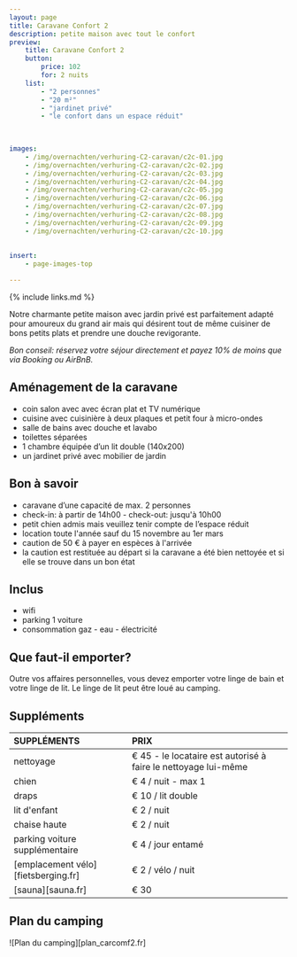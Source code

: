 ```yaml
---
layout: page
title: Caravane Confort 2 
description: petite maison avec tout le confort
preview: 
    title: Caravane Confort 2
    button:
        price: 102
        for: 2 nuits
    list:
        - "2 personnes"
        - "20 m²"
        - "jardinet privé"
        - "le confort dans un espace réduit"
        
   

images:
    - /img/overnachten/verhuring-C2-caravan/c2c-01.jpg
    - /img/overnachten/verhuring-C2-caravan/c2c-02.jpg
    - /img/overnachten/verhuring-C2-caravan/c2c-03.jpg
    - /img/overnachten/verhuring-C2-caravan/c2c-04.jpg
    - /img/overnachten/verhuring-C2-caravan/c2c-05.jpg
    - /img/overnachten/verhuring-C2-caravan/c2c-06.jpg
    - /img/overnachten/verhuring-C2-caravan/c2c-07.jpg
    - /img/overnachten/verhuring-C2-caravan/c2c-08.jpg
    - /img/overnachten/verhuring-C2-caravan/c2c-09.jpg
    - /img/overnachten/verhuring-C2-caravan/c2c-10.jpg
    
    
insert:
    - page-images-top

---
```


{% include links.md %}

Notre charmante petite maison avec jardin privé est parfaitement adapté pour amoureux du grand air mais qui désirent tout de même cuisiner de bons petits plats et prendre une douche revigorante.

*Bon conseil: réservez votre séjour directement et payez 10% de moins que via Booking ou AirBnB.*

## Aménagement de la caravane

- coin salon avec avec écran plat et TV numérique
- cuisine avec cuisinière à deux plaques et petit four à micro-ondes
- salle de bains avec douche et lavabo
- toilettes séparées
- 1 chambre équipée d’un lit double (140x200)
- un jardinet privé avec mobilier de jardin
    
## Bon à savoir

- caravane d’une capacité de max. 2 personnes
- check-in: à partir de 14h00 - check-out: jusqu'à 10h00
- petit chien admis mais veuillez tenir compte de l’espace réduit
- location toute l'année sauf du 15 novembre au 1er mars
- caution de 50 € à payer en espèces à l'arrivée
- la caution est restituée au départ si la caravane a été bien nettoyée et si elle se trouve dans un bon état

## Inclus
- wifi
- parking 1 voiture
- consommation gaz - eau - électricité 

## Que faut-il emporter?
Outre vos affaires personnelles, vous devez emporter votre linge de bain et votre linge de lit.
Le linge de lit peut être loué au camping.


## Suppléments

SUPPLÉMENTS               | PRIX
:-------------------|:-----------|
nettoyage           | € 45 - le locataire est autorisé à faire le nettoyage lui-même
chien               | € 4 / nuit - max 1
draps               | € 10 / lit double
lit d'enfant        | € 2 / nuit
chaise haute        | € 2 / nuit
parking voiture supplémentaire  | € 4 / jour entamé
[emplacement vélo][fietsberging.fr]| € 2 / vélo / nuit
[sauna][sauna.fr]   | € 30


## Plan du camping

![Plan du camping][plan_carcomf2.fr]
